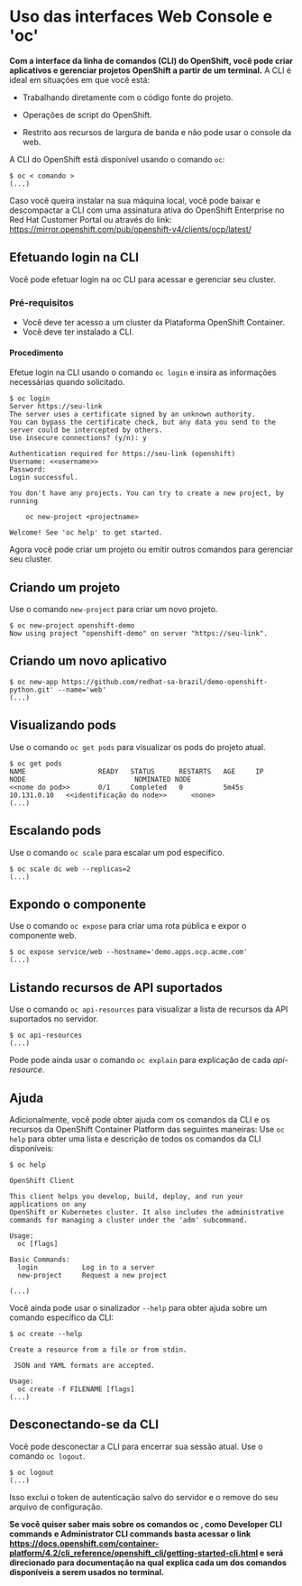 # Uso das interfaces Web Console e 'oc'

**Com a interface da linha de comandos (CLI) do OpenShift, você pode criar aplicativos e gerenciar projetos OpenShift a partir de um terminal.** A CLI é ideal em situações em que você está:

- Trabalhando diretamente com o código fonte do projeto.

- Operações de script do OpenShift.

- Restrito aos recursos de largura de banda e não pode usar o console da web.

A CLI do OpenShift está disponível usando o comando `oc`:

```
$ oc < comando >
(...)
```

Caso você queira instalar na sua máquina local, você pode baixar e descompactar a CLI com uma assinatura ativa do OpenShift Enterprise no Red Hat Customer Portal ou através do link: <https://mirror.openshift.com/pub/openshift-v4/clients/ocp/latest/>

## Efetuando login na CLI

Você pode efetuar login na oc CLI para acessar e gerenciar seu cluster.

### Pré-requisitos

- Você deve ter acesso a um cluster da Plataforma OpenShift Container.
- Você deve ter instalado a CLI.

#### Procedimento

Efetue login na CLI usando o comando `oc login` e insira as informações necessárias quando solicitado.

```
$ oc login
Server https://seu-link
The server uses a certificate signed by an unknown authority.
You can bypass the certificate check, but any data you send to the server could be intercepted by others.
Use insecure connections? (y/n): y

Authentication required for https://seu-link (openshift)
Username: <<username>>
Password:
Login successful.

You don't have any projects. You can try to create a new project, by running

    oc new-project <projectname>

Welcome! See 'oc help' to get started.
```

Agora você pode criar um projeto ou emitir outros comandos para gerenciar seu cluster.

## Criando um projeto

Use o comando `new-project` para criar um novo projeto.

```
$ oc new-project openshift-demo
Now using project "openshift-demo" on server "https://seu-link".
```

## Criando um novo aplicativo

```
$ oc new-app https://github.com/redhat-sa-brazil/demo-openshift-python.git' --name='web'
(...)
```

## Visualizando pods

Use o comando `oc get pods` para visualizar os pods do projeto atual.

```
$ oc get pods
NAME                  READY   STATUS      RESTARTS   AGE     IP            NODE                           NOMINATED NODE
<<nome do pod>>       0/1     Completed   0          5m45s   10.131.0.10   <<identificação do node>>      <none>
(...)
```

## Escalando pods

Use o comando `oc scale` para escalar um pod específico.

```
$ oc scale dc web --replicas=2
(...)
```

## Expondo o componente

Use o comando `oc expose` para criar uma rota pública e expor o componente web.

```
$ oc expose service/web --hostname='demo.apps.ocp.acme.com'
(...)
```

## Listando recursos de API suportados

Use o comando `oc api-resources` para visualizar a lista de recursos da API suportados no servidor.

```
$ oc api-resources
(...)
```

Pode pode ainda usar o comando `oc explain` para explicação de cada _api-resource_.

## Ajuda

Adicionalmente, você pode obter ajuda com os comandos da CLI e os recursos da OpenShift Container Platform das seguintes maneiras:
Use `oc help` para obter uma lista e descrição de todos os comandos da CLI disponíveis:

```
$ oc help

OpenShift Client

This client helps you develop, build, deploy, and run your applications on any
OpenShift or Kubernetes cluster. It also includes the administrative
commands for managing a cluster under the 'adm' subcommand.

Usage:
  oc [flags]

Basic Commands:
  login           Log in to a server
  new-project     Request a new project

(...)
```

Você ainda pode usar o sinalizador `--help` para obter ajuda sobre um comando específico da CLI:

```
$ oc create --help

Create a resource from a file or from stdin.

 JSON and YAML formats are accepted.

Usage:
  oc create -f FILENAME [flags]
(...)
```

## Desconectando-se da CLI

Você pode desconectar a CLI para encerrar sua sessão atual.
Use o comando `oc logout`.

```
$ oc logout
(...)
```

Isso exclui o token de autenticação salvo do servidor e o remove do seu arquivo de configuração.

**Se você quiser saber mais sobre os comandos oc , como Developer CLI commands  e Administrator CLI commands basta acessar o link <https://docs.openshift.com/container-platform/4.2/cli_reference/openshift_cli/getting-started-cli.html> e será direcionado para documentação na qual explica cada um dos comandos disponíveis a serem usados no terminal.**

